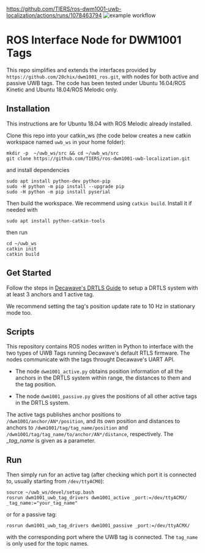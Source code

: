 https://github.com/TIERS/ros-dwm1001-uwb-localization/actions/runs/1078463794
![example workflow](https://github.com/TIERS/ros-dwm1001-uwb-localization/actions/workflows/main.yml/badge.svg)

# ROS Interface Node for DWM1001 Tags

This repo simplifies and extends the interfaces provided by `https://github.com/20chix/dwm1001_ros.git`, with nodes for both active and passive UWB tags. The code has been tested under Ubuntu 16.04/ROS Kinetic and Ubuntu 18.04/ROS Melodic only.

## Installation

This instructions are for Ubuntu 18.04 with ROS Melodic already installed.

Clone this repo into your catkin_ws (the code below creates a new catkin workspace named `uwb_ws` in your home folder):
```
mkdir -p  ~/uwb_ws/src && cd ~/uwb_ws/src
git clone https://github.com/TIERS/ros-dwm1001-uwb-localization.git
```

and install dependencies
```
sudo apt install python-dev python-pip
sudo -H python -m pip install --upgrade pip
sudo -H python -m pip install pyserial
```

Then build the workspace. We recommend using `catkin build`. Install it if needed with
```
sudo apt install python-catkin-tools
```

then run
```
cd ~/uwb_ws
catkin init
catkin build
```

## Get Started

Follow the steps in [Decawave's DRTLS Guide](https://www.decawave.com/wp-content/uploads/2018/08/mdek1001_quick_start_guide.pdf) to setup a DRTLS system with at least 3 anchors and 1 active tag. 

We recommend setting the tag's position update rate to 10 Hz in stationary mode too.

## Scripts

This repository contains ROS nodes written in Python to interface with the two types of UWB Tags running Decawave's default RTLS firmware. The nodes communicate with the tags throught Decawave's UART API.

- The node `dwm1001_active.py` obtains position information of all the anchors in the DRTLS system within range, the distances to them and the tag position. 

- The node `dwm1001_passive.py` gives the positions of all other active tags in the DRTLS system.

The active tags publishes anchor positions to `/dwm1001/anchor/AN*/position`, and its own position and distances to anchors to `/dwm1001/tag/tag_name/position` and `/dwm1001/tag/tag_name/to/anchor/AN*/distance`, respectively. The __tag_name_ is given as a parameter.

## Run

Then simply run for an active tag (after checking which port it is connected to, usually starting from `/dev/ttyACM0`):

```
source ~/uwb_ws/devel/setup.bash
rosrun dwm1001_uwb_tag_drivers dwm1001_active _port:=/dev/ttyACMX/ _tag_name:="your_tag_name"
``` 

or for a passive tag:

```
rosrun dwm1001_uwb_tag_drivers dwm1001_passive _port:=/dev/ttyACMX/
```

with the corresponding port where the UWB tag is connected. The `tag_name` is only used for the topic names.
